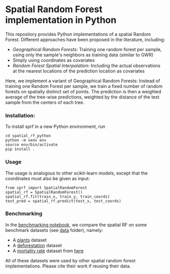 # Spatial Random Forest implementation in Python

This repository provides Python implementations of a spatial Random Forest. Different approaches have been proposed in the literature, including:
* *Geographical Random Forests*: Training one random forest per sample, using only the sample's neighbors as training data (similar to GWR)
* Simply using coordinates as covariates
* *Random Forest Spatial Interpolation*: Including the actual observations at the nearest locations of the prediction location as covariates

Here, we implement a variant of Geographical Random Forests: Instead of training one Random Forest per sample, we train a fixed number of random forests on spatially distinct set of points. The prediction is then a weighted average of the tree-wise predictions, weighted by the distance of the test sample from the centers of each tree.

### Installation:

To install sprf in a new Python environment, run
```
cd spatial_rf_python
python -m venv env
source env/bin/activate
pip install .
```

### Usage

The usage is analogous to other scikit-learn models, except that the coordinates must also be given as input:
```
from sprf import SpatialRandomForest
spatial_rf = SpatialRandomForest()
spatial_rf.fit(train_x, train_y, train_coords)
test_pred = spatial_rf.predict(test_x, test_coords)
```

### Benchmarking

In the [benchmarking notebook](benchmarks.ipynb), we compare the spatial RF on some benchmark datasets (see [data](data) folder), namely:
* A [plants](https://github.com/BlasBenito/spatialRF/blob/main/data/plant_richness_df.rda) dataset
* A [deforestation](https://github.com/FSantosCodes/GWRFC/tree/master/data) dataset
* A [mortality rate](https://www.dropbox.com/s/lrz6og0ld2m64df/Data_GWR.7z?dl=0) dataset from [here](https://zia207.github.io/geospatial-r-github.io/geographically-wighted-random-forest.html)

All of these datasets were used by other spatial random forest implementations. Please cite their work if reusing their data.